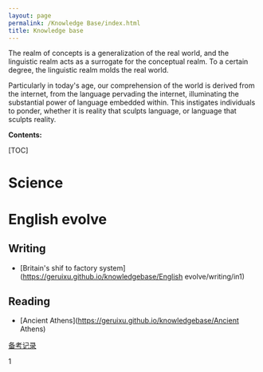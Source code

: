```yaml
---
layout: page
permalink: /Knowledge Base/index.html
title: Knowledge base
---
```


The realm of concepts is a generalization of the real world, and the linguistic realm acts as a surrogate for the conceptual realm. To a certain degree, the linguistic realm molds the real world. 

Particularly in today's age, our comprehension of the world is derived from the internet, from the language pervading the internet, illuminating the substantial power of language embedded within. This instigates individuals to ponder, whether it is reality that sculpts language, or language that sculpts reality.

**Contents:**

[TOC]



# Science



# English evolve

## Writing

- [Britain's shif to factory system](https://geruixu.github.io/knowledgebase/English evolve/writing/in1)<br>

## Reading 

- [Ancient Athens](https://geruixu.github.io/knowledgebase/Ancient Athens)<br>

[备考记录](https://geruixu.github.io/knowledgebase/真题48)<br>

1

